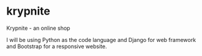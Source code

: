 # krypnite
Krypnite -  an online shop 

I will be using Python as the code language and Django for web framework and Bootstrap for a responsive website.